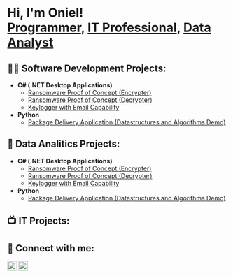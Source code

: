 <h1>Hi, I'm Oniel! <br/><a href="https://github.com/OAGgithub">Programmer</a>, <a href="https://www.linkedin.com/in/oniel-a-guzman/">IT Professional</a>, <a href="https://www.instagram.com/oniel.gg/">Data Analyst</a></h1>

<h2>👨‍💻 Software Development Projects:</h2>

- <b>C# (.NET Desktop Applications)</b>
  - [Ransomware Proof of Concept (Encrypter)](https://github.com/)
  - [Ransomware Proof of Concept (Decrypter)](https://github.com/)
  - [Keylogger with Email Capability](https://github.com/)
- <b>Python</b>
  - [Package Delivery Application (Datastructures and Algorithms Demo)](https://github.com/)

<h2>🔭 Data Analitics Projects:</h2>

- <b>C# (.NET Desktop Applications)</b>
  - [Ransomware Proof of Concept (Encrypter)](https://github.com/)
  - [Ransomware Proof of Concept (Decrypter)](https://github.com)
  - [Keylogger with Email Capability](https://github.com/)
- <b>Python</b>
  - [Package Delivery Application (Datastructures and Algorithms Demo)](https://github.com/)
<h2>📺 IT Projects:</h2>


<h2> 🤳 Connect with me:</h2>


[<img align="left" alt="OnielGuzman | LinkedIn" width="22px" src="https://cdn.jsdelivr.net/npm/simple-icons@v3/icons/linkedin.svg" />][linkedin]
[<img align="left" alt="OnielGuzman | Instagram" width="22px" src="https://cdn.jsdelivr.net/npm/simple-icons@v3/icons/instagram.svg" />][instagram]


[instagram]: https://www.instagram.com/oniel.gg/
[linkedin]: https://linkedin.com/in/oniel-a-guzman



